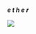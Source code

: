 ### 
***e t h e r***
  
  <img src='https://static.wikia.nocookie.net/c8c882f7-b4b1-4b8e-86b0-a13b1a903519/scale-to-width/755'>
